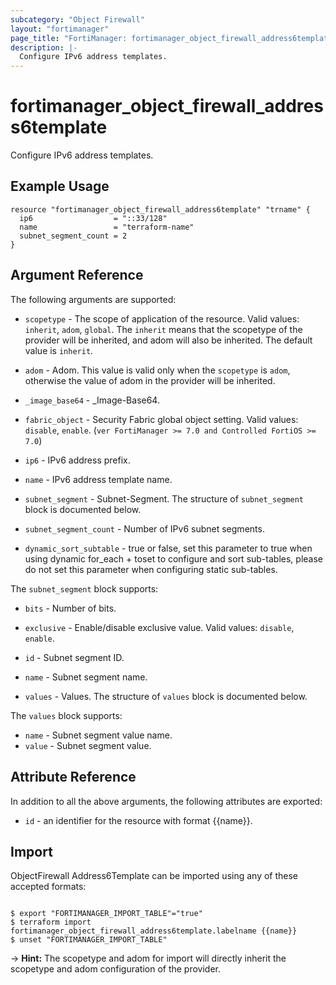 ```yaml
---
subcategory: "Object Firewall"
layout: "fortimanager"
page_title: "FortiManager: fortimanager_object_firewall_address6template"
description: |-
  Configure IPv6 address templates.
---
```


# fortimanager_object_firewall_address6template
Configure IPv6 address templates.

## Example Usage

```hcl
resource "fortimanager_object_firewall_address6template" "trname" {
  ip6                  = "::33/128"
  name                 = "terraform-name"
  subnet_segment_count = 2
}
```

## Argument Reference


The following arguments are supported:

* `scopetype` - The scope of application of the resource. Valid values: `inherit`, `adom`, `global`. The `inherit` means that the scopetype of the provider will be inherited, and adom will also be inherited. The default value is `inherit`.
* `adom` - Adom. This value is valid only when the `scopetype` is `adom`, otherwise the value of adom in the provider will be inherited.

* `_image_base64` - _Image-Base64.
* `fabric_object` - Security Fabric global object setting. Valid values: `disable`, `enable`.
 (`ver FortiManager >= 7.0 and Controlled FortiOS >= 7.0`)
* `ip6` - IPv6 address prefix.
* `name` - IPv6 address template name.
* `subnet_segment` - Subnet-Segment. The structure of `subnet_segment` block is documented below.
* `subnet_segment_count` - Number of IPv6 subnet segments.
* `dynamic_sort_subtable` - true or false, set this parameter to true when using dynamic for_each + toset to configure and sort sub-tables, please do not set this parameter when configuring static sub-tables.

The `subnet_segment` block supports:

* `bits` - Number of bits.
* `exclusive` - Enable/disable exclusive value. Valid values: `disable`, `enable`.

* `id` - Subnet segment ID.
* `name` - Subnet segment name.
* `values` - Values. The structure of `values` block is documented below.

The `values` block supports:

* `name` - Subnet segment value name.
* `value` - Subnet segment value.


## Attribute Reference

In addition to all the above arguments, the following attributes are exported:
* `id` - an identifier for the resource with format {{name}}.

## Import

ObjectFirewall Address6Template can be imported using any of these accepted formats:
```

$ export "FORTIMANAGER_IMPORT_TABLE"="true"
$ terraform import fortimanager_object_firewall_address6template.labelname {{name}}
$ unset "FORTIMANAGER_IMPORT_TABLE"
```
-> **Hint:** The scopetype and adom for import will directly inherit the scopetype and adom configuration of the provider.
